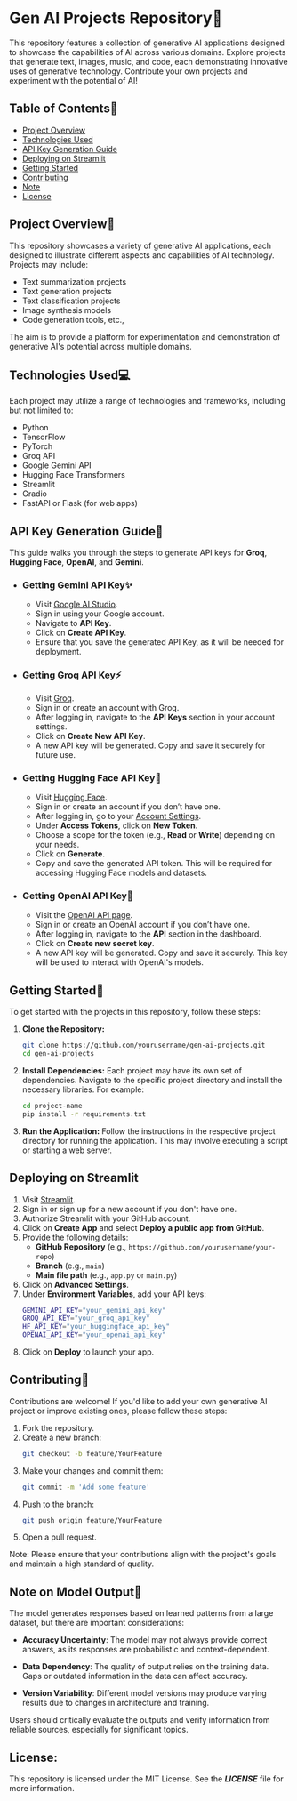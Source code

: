 # Gen AI Projects Repository📁

This repository features a collection of generative AI applications designed to showcase the capabilities of AI across various domains. Explore projects that generate text, images, music, and code, each demonstrating innovative uses of generative technology. Contribute your own projects and experiment with the potential of AI!

## Table of Contents📑

- [Project Overview](#project-overview)
- [Technologies Used](#technologies-used)
- [API Key Generation Guide](#api-key-generation-guide)
- [Deploying on Streamlit](#Deploying-on-Streamlit)
- [Getting Started](#getting-started)
- [Contributing](#contributing)
- [Note](#note-on-model-output)
- [License](#license)

## Project Overview📝

This repository showcases a variety of generative AI applications, each designed to illustrate different aspects and capabilities of AI technology. Projects may include:

- Text summarization projects
- Text generation projects
- Text classification projects
- Image synthesis models
- Code generation tools, etc.,

The aim is to provide a platform for experimentation and demonstration of generative AI's potential across multiple domains.

## Technologies Used💻

Each project may utilize a range of technologies and frameworks, including but not limited to:

- Python
- TensorFlow
- PyTorch
- Groq API
- Google Gemini API
- Hugging Face Transformers
- Streamlit
- Gradio
- FastAPI or Flask (for web apps)

## API Key Generation Guide🔑
This guide walks you through the steps to generate API keys for **Groq**, **Hugging Face**, **OpenAI**, and **Gemini**.

- ### Getting Gemini API Key✨

   - Visit [Google AI Studio](https://aistudio.google.com).
   - Sign in using your Google account.
   - Navigate to **API Key**.
   - Click on **Create API Key**.
   - Ensure that you save the generated API Key, as it will be needed for deployment.

- ### Getting Groq API Key⚡

   - Visit [Groq](https://console.groq.com/login).
   - Sign in or create an account with Groq.
   - After logging in, navigate to the **API Keys** section in your account settings.
   - Click on **Create New API Key**.
   - A new API key will be generated. Copy and save it securely for future use.

- ### Getting Hugging Face API Key🤗

   - Visit [Hugging Face](https://huggingface.co).
   - Sign in or create an account if you don’t have one.
   - After logging in, go to your [Account Settings](https://huggingface.co/settings/tokens).
   - Under **Access Tokens**, click on **New Token**.
   - Choose a scope for the token (e.g., **Read** or **Write**) depending on your needs.
   - Click on **Generate**.
   - Copy and save the generated API token. This will be required for accessing Hugging Face models and datasets.

- ### Getting OpenAI API Key🤖

   - Visit the [OpenAI API page](https://platform.openai.com/signup).
   - Sign in or create an OpenAI account if you don’t have one.
   - After logging in, navigate to the **API** section in the dashboard.
   - Click on **Create new secret key**.
   - A new API key will be generated. Copy and save it securely. This key will be used to interact with OpenAI's models.

## Getting Started🚀

To get started with the projects in this repository, follow these steps:

1. **Clone the Repository:**
   ```bash
   git clone https://github.com/yourusername/gen-ai-projects.git
   cd gen-ai-projects

2. **Install Dependencies:**
   Each project may have its own set of dependencies. Navigate to the specific project directory and install the necessary libraries. For example:
   ```bash
   cd project-name
   pip install -r requirements.txt

3. **Run the Application:**
   Follow the instructions in the respective project directory for running the application. This may involve executing a script or starting a web server.


## Deploying on Streamlit

1. Visit [Streamlit](https://streamlit.io/).
2. Sign in or sign up for a new account if you don't have one.
3. Authorize Streamlit with your GitHub account.
4. Click on **Create App** and select **Deploy a public app from GitHub**.
5. Provide the following details:
    - **GitHub Repository** (e.g., `https://github.com/yourusername/your-repo`)
    - **Branch** (e.g., `main`)
    - **Main file path** (e.g., `app.py` or `main.py`)
6. Click on **Advanced Settings**.
7. Under **Environment Variables**, add your API keys:
    ```bash
    GEMINI_API_KEY="your_gemini_api_key"
    GROQ_API_KEY="your_groq_api_key"
    HF_API_KEY="your_huggingface_api_key"
    OPENAI_API_KEY="your_openai_api_key"
    ```
8. Click on **Deploy** to launch your app.

## Contributing🤝

Contributions are welcome! If you'd like to add your own generative AI project or improve existing ones, please follow these steps:

1. Fork the repository.
2. Create a new branch:
   ```bash
   git checkout -b feature/YourFeature
3. Make your changes and commit them:
   ```bash
   git commit -m 'Add some feature'
4. Push to the branch:
   ```bash
   git push origin feature/YourFeature
5. Open a pull request.

Note: Please ensure that your contributions align with the project's goals and maintain a high standard of quality.

## Note on Model Output📌

The model generates responses based on learned patterns from a large dataset, but there are important considerations:

- **Accuracy Uncertainty**: The model may not always provide correct answers, as its responses are probabilistic and context-dependent.

- **Data Dependency**: The quality of output relies on the training data. Gaps or outdated information in the data can affect accuracy.

- **Version Variability**: Different model versions may produce varying results due to changes in architecture and training.

Users should critically evaluate the outputs and verify information from reliable sources, especially for significant topics.

## License:

This repository is licensed under the MIT License. See the ***LICENSE*** file for more information.

